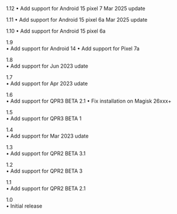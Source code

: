 1.12
• Add support for Android 15 pixel 7 Mar 2025 update

1.11
• Add support for Android 15 pixel 6a Mar 2025 update

1.10
• Add support for Android 15 pixel 6a

1.9  
• Add support for Android 14
• Add support for Pixel 7a

1.8  
• Add support for Jun 2023 udate

1.7  
• Add support for Apr 2023 udate

1.6  
• Add support for QPR3 BETA 2.1
• Fix installation on Magisk 26xxx+

1.5  
• Add support for QPR3 BETA 1

1.4  
• Add support for Mar 2023 udate

1.3  
• Add support for QPR2 BETA 3.1

1.2  
• Add support for QPR2 BETA 3

1.1  
• Add support for QPR2 BETA 2.1

1.0  
• Initial release
